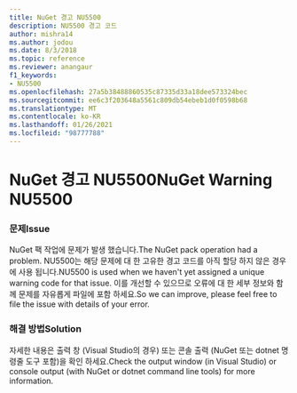 ```yaml
---
title: NuGet 경고 NU5500
description: NU5500 경고 코드
author: mishra14
ms.author: jodou
ms.date: 8/3/2018
ms.topic: reference
ms.reviewer: anangaur
f1_keywords:
- NU5500
ms.openlocfilehash: 27a5b38488860535c87335d33a18dee573324bec
ms.sourcegitcommit: ee6c3f203648a5561c809db54ebeb1d0f0598b68
ms.translationtype: MT
ms.contentlocale: ko-KR
ms.lasthandoff: 01/26/2021
ms.locfileid: "98777788"
---
```

# <a name="nuget-warning-nu5500"></a><span data-ttu-id="43368-103">NuGet 경고 NU5500</span><span class="sxs-lookup"><span data-stu-id="43368-103">NuGet Warning NU5500</span></span>

### <a name="issue"></a><span data-ttu-id="43368-104">문제</span><span class="sxs-lookup"><span data-stu-id="43368-104">Issue</span></span>

<span data-ttu-id="43368-105">NuGet 팩 작업에 문제가 발생 했습니다.</span><span class="sxs-lookup"><span data-stu-id="43368-105">The NuGet pack operation had a problem.</span></span> <span data-ttu-id="43368-106">NU5500는 해당 문제에 대 한 고유한 경고 코드를 아직 할당 하지 않은 경우에 사용 됩니다.</span><span class="sxs-lookup"><span data-stu-id="43368-106">NU5500 is used when we haven't yet assigned a unique warning code for that issue.</span></span> <span data-ttu-id="43368-107">이를 개선할 수 있으므로 오류에 대 한 세부 정보와 함께 문제를 자유롭게 파일에 포함 하세요.</span><span class="sxs-lookup"><span data-stu-id="43368-107">So we can improve, please feel free to file the issue with details of your error.</span></span>


### <a name="solution"></a><span data-ttu-id="43368-108">해결 방법</span><span class="sxs-lookup"><span data-stu-id="43368-108">Solution</span></span>

<span data-ttu-id="43368-109">자세한 내용은 출력 창 (Visual Studio의 경우) 또는 콘솔 출력 (NuGet 또는 dotnet 명령줄 도구 포함)을 확인 하세요.</span><span class="sxs-lookup"><span data-stu-id="43368-109">Check the output window (in Visual Studio) or console output (with NuGet or dotnet command line tools) for more information.</span></span>


